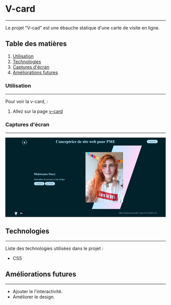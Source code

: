 # V-card
***
Le projet "V-cad" est une ébauche statique d'une carte de visite en ligne.

## Table des matières
1. [Utilisation](#utilisation)
2. [Technologies](#technologies)
3. [Captures d'écran](#captures-décran)
4. [Améliorations futures](#ameliorations-futures)

### Utilisation
***
Pour voir la v-card, :

1. Allez sur la page [v-card](https://tess-mltx.github.io/V-card/)

### Captures d'écran
***
![La carte](./V-card.png)

## Technologies
***
Liste des technologies utilisées dans le projet :
* CSS

## Améliorations futures
***
* Ajouter le l'interactivité.
* Améliorer le design.